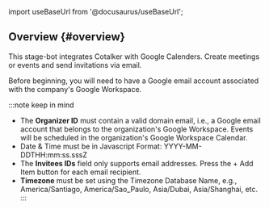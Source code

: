 import useBaseUrl from '@docusaurus/useBaseUrl';

## Overview {#overview}

This stage-bot integrates Cotalker with Google Calenders. Create meetings or events and send invitations via email. 

Before beginning, you will need to have a Google email account associated with the company's Google Workspace.

:::note keep in mind
- The **Organizer ID** must contain a valid domain email, i.e., a Google email account that belongs to the organization's Google Workspace. Events will be scheduled in the organization's Google Workspace Calendar.
- Date & Time must be in Javascript Format: YYYY-MM-DDTHH:mm:ss.sssZ
- The **Invitees IDs** field only supports email addresses. Press the <span className="badge badge--primary">+ Add Item</span> button for each email recipient. 
- **Timezone** must be set using the Timezone Database Name, e.g., America/Santiago, America/Sao_Paulo, Asia/Dubai, Asia/Shanghai, etc.
:::
